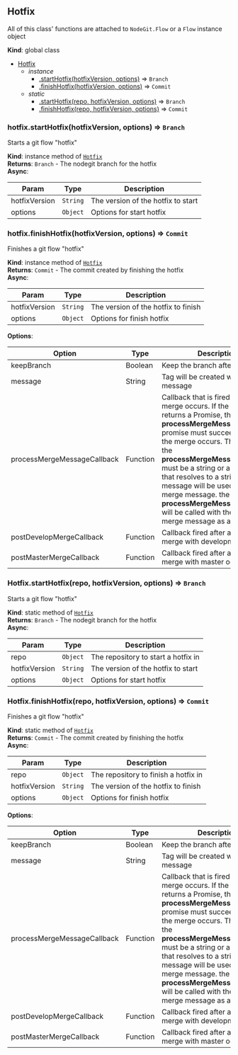 <a name="Hotfix"></a>
## Hotfix
All of this class' functions are attached to `NodeGit.Flow` or a `Flow` instance object

**Kind**: global class  

* [Hotfix](#Hotfix)
    * _instance_
        * [.startHotfix(hotfixVersion, options)](#Hotfix+startHotfix) ⇒ <code>Branch</code>
        * [.finishHotfix(hotfixVersion, options)](#Hotfix+finishHotfix) ⇒ <code>Commit</code>
    * _static_
        * [.startHotfix(repo, hotfixVersion, options)](#Hotfix.startHotfix) ⇒ <code>Branch</code>
        * [.finishHotfix(repo, hotfixVersion, options)](#Hotfix.finishHotfix) ⇒ <code>Commit</code>

<a name="Hotfix+startHotfix"></a>
### hotfix.startHotfix(hotfixVersion, options) ⇒ <code>Branch</code>
Starts a git flow "hotfix"

**Kind**: instance method of <code>[Hotfix](#Hotfix)</code>  
**Returns**: <code>Branch</code> - The nodegit branch for the hotfix  
**Async**:   

| Param | Type | Description |
| --- | --- | --- |
| hotfixVersion | <code>String</code> | The version of the hotfix to start |
| options | <code>Object</code> | Options for start hotfix |

<a name="Hotfix+finishHotfix"></a>
### hotfix.finishHotfix(hotfixVersion, options) ⇒ <code>Commit</code>
Finishes a git flow "hotfix"

**Kind**: instance method of <code>[Hotfix](#Hotfix)</code>  
**Returns**: <code>Commit</code> - The commit created by finishing the hotfix  
**Async**:   

| Param | Type | Description |
| --- | --- | --- |
| hotfixVersion | <code>String</code> | The version of the hotfix to finish |
| options | <code>Object</code> | Options for finish hotfix |

**Options**:

| Option | Type | Description |
| --- | --- | --- |
| keepBranch | Boolean | Keep the branch after merge |
| message | String | Tag will be created with this message |
| processMergeMessageCallback | Function | Callback that is fired before merge occurs. If the callback returns a Promise, the **processMergeMessageCallback** promise must succeed before the merge occurs. The result of the **processMergeMessageCallback** must be a string or a promise that resolves to a string, as that message will be used for the merge message. the **processMergeMessageCallback** will be called with the generated merge message as a parameter. |
| postDevelopMergeCallback | Function | Callback fired after a successful merge with development occurs. |
| postMasterMergeCallback | Function | Callback fired after a successful merge with master occurs. |

<a name="Hotfix.startHotfix"></a>
### Hotfix.startHotfix(repo, hotfixVersion, options) ⇒ <code>Branch</code>
Starts a git flow "hotfix"

**Kind**: static method of <code>[Hotfix](#Hotfix)</code>  
**Returns**: <code>Branch</code> - The nodegit branch for the hotfix  
**Async**:   

| Param | Type | Description |
| --- | --- | --- |
| repo | <code>Object</code> | The repository to start a hotfix in |
| hotfixVersion | <code>String</code> | The version of the hotfix to start |
| options | <code>Object</code> | Options for start hotfix |

<a name="Hotfix.finishHotfix"></a>
### Hotfix.finishHotfix(repo, hotfixVersion, options) ⇒ <code>Commit</code>
Finishes a git flow "hotfix"

**Kind**: static method of <code>[Hotfix](#Hotfix)</code>  
**Returns**: <code>Commit</code> - The commit created by finishing the hotfix  
**Async**:   

| Param | Type | Description |
| --- | --- | --- |
| repo | <code>Object</code> | The repository to finish a hotfix in |
| hotfixVersion | <code>String</code> | The version of the hotfix to finish |
| options | <code>Object</code> | Options for finish hotfix |

**Options**:

| Option | Type | Description |
| --- | --- | --- |
| keepBranch | Boolean | Keep the branch after merge |
| message | String | Tag will be created with this message |
| processMergeMessageCallback | Function | Callback that is fired before merge occurs. If the callback returns a Promise, the **processMergeMessageCallback** promise must succeed before the merge occurs. The result of the **processMergeMessageCallback** must be a string or a promise that resolves to a string, as that message will be used for the merge message. the **processMergeMessageCallback** will be called with the generated merge message as a parameter. |
| postDevelopMergeCallback | Function | Callback fired after a successful merge with development occurs. |
| postMasterMergeCallback | Function | Callback fired after a successful merge with master occurs. |
